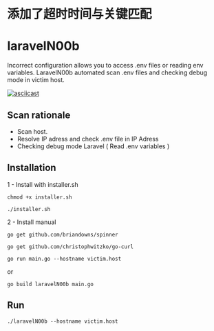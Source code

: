 # 添加了超时时间与关键匹配
# laravelN00b
Incorrect configuration allows you to access .env files or reading env variables. LaravelN00b automated scan .env files and checking debug mode in victim host.

[![asciicast](https://asciinema.org/a/ZHvUT1CUh8qekiUgcxgP0OlVB.svg)](https://asciinema.org/a/ZHvUT1CUh8qekiUgcxgP0OlVB)


## Scan rationale
- Scan host.
- Resolve IP adress and check .env file in IP Adress
- Checking debug mode Laravel ( Read .env variables )

## Installation

1 - Install with installer.sh

`chmod +x installer.sh`

`./installer.sh`

2 - Install manual

`go get github.com/briandowns/spinner`

`go get github.com/christophwitzko/go-curl`

`go run main.go --hostname victim.host`

or 

`go build laravelN00b main.go`

## Run

`./laravelN00b --hostname victim.host `

